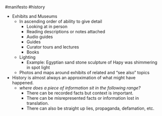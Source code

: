 #manifesto #history 

- Exhibits and Museums
	- In ascending order of ability to give detail
		- Looking at in person
		- Reading descriptions or notes attached
		- Audio guides
		- Guides
		- Curator tours and lectures
		- Books
	- Lighting
		- Example: Egyptian sand stone sculpture of Hapy was shimmering in spot light
	- Photos and maps around exhibits of related and “see also” topics
- History is almost always an approximation of what might have happened. 
	- _where does a piece of information sit in the following range?_
		- There can be recorded facts but context is important. 
		- There can be misrepresented facts or information lost in translation. 
		- There can also be straight up lies, propaganda, defamation, etc. 